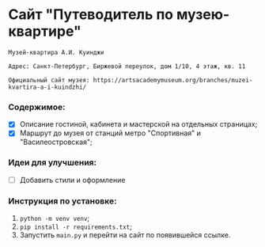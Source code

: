 <!-- <h1>Заголовок</h1> -->
# Сайт "Путеводитель по музею-квартире"

`Музей-квартира А.И. Куинджи`

`Адрес: Санкт-Петербург, Биржевой переулок, дом 1/10, 4 этаж, кв. 11`

`Официальный сайт музея: https://artsacademymuseum.org/branches/muzei-kvartira-a-i-kuindzhi/`

### Содержимое:

- [x] Описание гостиной, кабинета и мастерской на отдельных страницах;
- [x] Маршрут до музея от станций метро "Спортивная" и "Василеостровская";
  
### Идеи для улучшения:
- [ ] Добавить стили и оформление

### Инструкция по установке:
1) `python -m venv venv`;
2) `pip install -r requirements.txt`;
3) Запустить `main.py` и перейти на сайт по появившейся ссылке.
